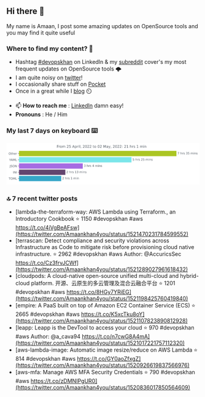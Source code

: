<!--- [![Hits](https://hits.seeyoufarm.com/api/count/incr/badge.svg?url=https%3A%2F%2Fgithub.com%2Fakhan4u%2Fhit-counter&count_bg=%2379C83D&title_bg=%23555555&icon=&icon_color=%23E7E7E7&title=visits&edge_flat=false)](https://hits.seeyoufarm.com) --->

## Hi there 👋

My name is Amaan, I post some amazing updates on OpenSource tools and you may find it quite useful

### Where to find my content? 🤔

* Hashtag [#devopskhan](https://www.linkedin.com/feed/hashtag/devopskhan/) on LinkedIn & my [subreddit](https://www.reddit.com/r/devopskhan/) cover's my most frequent updates on OpenSource tools 🌩️
* I am quite noisy on [twitter](https://twitter.com/Amaankhan4you)!
* I occasionally share stuff on [Pocket](https://getpocket.com/@ej6g8d1dp2829A16a9Tf5d4T6bAMp3d8791rejDe86yem3bm4e14ex4fT4dluk29)
* Once in a great while I [blog](https://linuxparrot.com/) ⏲️


- 📫 **How to reach me** : [LinkedIn](https://www.linkedin.com/in/amaan-khan-linux-ninja) damn easy!
- **Pronouns** : He / Him

### My last 7 days on keyboard ⌨️

<img src="https://github.com/akhan4u/akhan4u/blob/main/images/stat.svg" alt="Amaan's Wakatime Activity!"/>

### 🔝 7 recent twitter posts
<!-- DEVDOJO:START -->
- [lambda-the-terraform-way: AWS Lambda using Terraform., an Introductory Cookbook
⭐️ 1150
#devopskhan #aws
https://t.co/4iVgBeAFsw](https://twitter.com/Amaankhan4you/status/1521470231784599552)
- [terrascan: Detect compliance and security violations across Infrastructure as Code to mitigate risk before provisioning cloud native infrastructure.
⭐️ 2962
#devopskhan #aws
Author: @AccuricsSec
https://t.co/Cz3frvJCWf](https://twitter.com/Amaankhan4you/status/1521289027961618432)
- [cloudpods: A cloud-native open-source unified multi-cloud and hybrid-cloud platform. 开源、云原生的多云管理及混合云融合平台
⭐️ 1201
#devopskhan #aws
https://t.co/8HGy7YRiEG](https://twitter.com/Amaankhan4you/status/1521198425760419840)
- [empire: A PaaS built on top of Amazon EC2 Container Service &lpar;ECS&rpar;
⭐️ 2665
#devopskhan #aws
https://t.co/K5xcTku8oY](https://twitter.com/Amaankhan4you/status/1521107823890812928)
- [leapp: Leapp is the DevTool to access your cloud
⭐️ 970
#devopskhan #aws
Author: @a_cava94
https://t.co/n7cwG8A4mA](https://twitter.com/Amaankhan4you/status/1521017221757112320)
- [aws-lambda-image: Automatic image resize/reduce on AWS Lambda
⭐️ 814
#devopskhan #aws
https://t.co/GY0aoZfxgZ](https://twitter.com/Amaankhan4you/status/1520926619837566976)
- [aws-mfa: Manage AWS MFA Security Credentials
⭐️ 790
#devopskhan #aws
https://t.co/zDMNIPgUR0](https://twitter.com/Amaankhan4you/status/1520836017850564609)
<!-- DEVDOJO:END -->

<!-- ![Amaan's GitHub stats](https://github-readme-stats.vercel.app/api?username=akhan4u&count_private=true&show_icons=true&hide=contribs) -->
